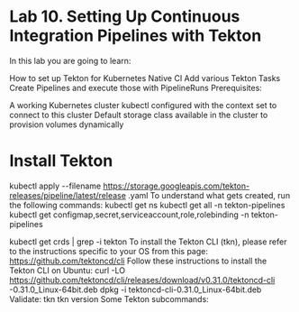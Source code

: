 # Lab 10. Setting Up Continuous Integration Pipelines with Tekton



In this lab you are going to learn:

How to set up Tekton for Kubernetes Native CI
Add various Tekton Tasks
Create Pipelines and execute those with PipelineRuns
Prerequisites:

A working Kubernetes cluster
kubectl configured with the context set to connect to this cluster
Default storage class available in the cluster to provision volumes dynamically

# Install Tekton
kubectl apply --filename
https://storage.googleapis.com/tekton-releases/pipeline/latest/release
.yaml
To understand what gets created, run the following commands:
kubectl get ns
kubectl get all -n tekton-pipelines
kubectl get configmap,secret,serviceaccount,role,rolebinding -n
tekton-pipelines

kubectl get crds | grep -i tekton
To install the Tekton CLI (tkn), please refer to the instructions specific to your OS from this
page: https://github.com/tektoncd/cli
Follow these instructions to install the Tekton CLI on Ubuntu:
curl -LO
https://github.com/tektoncd/cli/releases/download/v0.31.0/tektoncd-cli
-0.31.0_Linux-64bit.deb
dpkg -i tektoncd-cli-0.31.0_Linux-64bit.deb
Validate:
tkn
tkn version
Some Tekton subcommands: